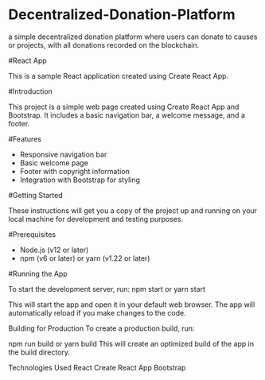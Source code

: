 # Decentralized-Donation-Platform
a simple decentralized donation platform where users can donate to causes or projects, with all donations recorded on the blockchain.

#React App

This is a sample React application created using Create React App.

#Introduction

This project is a simple web page created using Create React App and Bootstrap. It includes a basic navigation bar, a welcome message, and a footer.

#Features

- Responsive navigation bar
- Basic welcome page
- Footer with copyright information
- Integration with Bootstrap for styling

#Getting Started

These instructions will get you a copy of the project up and running on your local machine for development and testing purposes.

#Prerequisites

- Node.js (v12 or later)
- npm (v6 or later) or yarn (v1.22 or later)

#Running the App

To start the development server, run:
npm start
or
yarn start

This will start the app and open it in your default web browser. The app will automatically reload if you make changes to the code.

Building for Production
To create a production build, run:

npm run build
or
yarn build
This will create an optimized build of the app in the build directory.

Technologies Used
React
Create React App
Bootstrap

